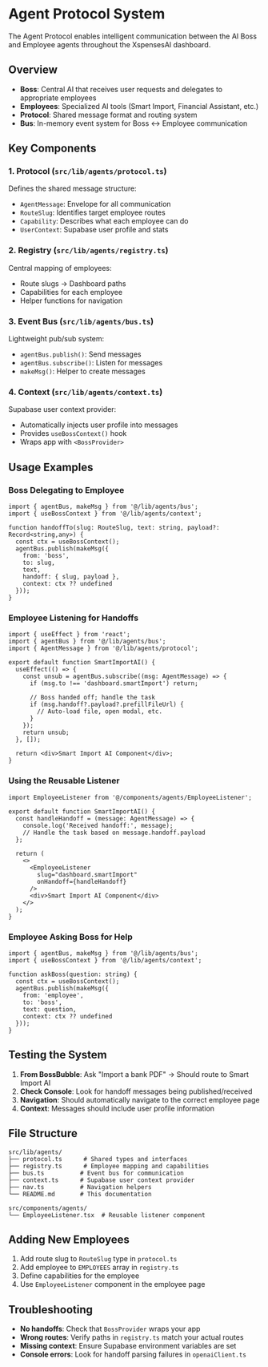 # Agent Protocol System

The Agent Protocol enables intelligent communication between the AI Boss and Employee agents throughout the XspensesAI dashboard.

## Overview

- **Boss**: Central AI that receives user requests and delegates to appropriate employees
- **Employees**: Specialized AI tools (Smart Import, Financial Assistant, etc.)
- **Protocol**: Shared message format and routing system
- **Bus**: In-memory event system for Boss ↔ Employee communication

## Key Components

### 1. Protocol (`src/lib/agents/protocol.ts`)
Defines the shared message structure:
- `AgentMessage`: Envelope for all communication
- `RouteSlug`: Identifies target employee routes
- `Capability`: Describes what each employee can do
- `UserContext`: Supabase user profile and stats

### 2. Registry (`src/lib/agents/registry.ts`)
Central mapping of employees:
- Route slugs → Dashboard paths
- Capabilities for each employee
- Helper functions for navigation

### 3. Event Bus (`src/lib/agents/bus.ts`)
Lightweight pub/sub system:
- `agentBus.publish()`: Send messages
- `agentBus.subscribe()`: Listen for messages
- `makeMsg()`: Helper to create messages

### 4. Context (`src/lib/agents/context.ts`)
Supabase user context provider:
- Automatically injects user profile into messages
- Provides `useBossContext()` hook
- Wraps app with `<BossProvider>`

## Usage Examples

### Boss Delegating to Employee

```tsx
import { agentBus, makeMsg } from '@/lib/agents/bus';
import { useBossContext } from '@/lib/agents/context';

function handoffTo(slug: RouteSlug, text: string, payload?: Record<string,any>) {
  const ctx = useBossContext();
  agentBus.publish(makeMsg({
    from: 'boss',
    to: slug,
    text,
    handoff: { slug, payload },
    context: ctx ?? undefined
  }));
}
```

### Employee Listening for Handoffs

```tsx
import { useEffect } from 'react';
import { agentBus } from '@/lib/agents/bus';
import { AgentMessage } from '@/lib/agents/protocol';

export default function SmartImportAI() {
  useEffect(() => {
    const unsub = agentBus.subscribe((msg: AgentMessage) => {
      if (msg.to !== 'dashboard.smartImport') return;
      
      // Boss handed off; handle the task
      if (msg.handoff?.payload?.prefillFileUrl) {
        // Auto-load file, open modal, etc.
      }
    });
    return unsub;
  }, []);

  return <div>Smart Import AI Component</div>;
}
```

### Using the Reusable Listener

```tsx
import EmployeeListener from '@/components/agents/EmployeeListener';

export default function SmartImportAI() {
  const handleHandoff = (message: AgentMessage) => {
    console.log('Received handoff:', message);
    // Handle the task based on message.handoff.payload
  };

  return (
    <>
      <EmployeeListener 
        slug="dashboard.smartImport" 
        onHandoff={handleHandoff} 
      />
      <div>Smart Import AI Component</div>
    </>
  );
}
```

### Employee Asking Boss for Help

```tsx
import { agentBus, makeMsg } from '@/lib/agents/bus';
import { useBossContext } from '@/lib/agents/context';

function askBoss(question: string) {
  const ctx = useBossContext();
  agentBus.publish(makeMsg({
    from: 'employee',
    to: 'boss',
    text: question,
    context: ctx ?? undefined
  }));
}
```

## Testing the System

1. **From BossBubble**: Ask "Import a bank PDF" → Should route to Smart Import AI
2. **Check Console**: Look for handoff messages being published/received
3. **Navigation**: Should automatically navigate to the correct employee page
4. **Context**: Messages should include user profile information

## File Structure

```
src/lib/agents/
├── protocol.ts      # Shared types and interfaces
├── registry.ts      # Employee mapping and capabilities
├── bus.ts          # Event bus for communication
├── context.ts      # Supabase user context provider
├── nav.ts          # Navigation helpers
└── README.md       # This documentation

src/components/agents/
└── EmployeeListener.tsx  # Reusable listener component
```

## Adding New Employees

1. Add route slug to `RouteSlug` type in `protocol.ts`
2. Add employee to `EMPLOYEES` array in `registry.ts`
3. Define capabilities for the employee
4. Use `EmployeeListener` component in the employee page

## Troubleshooting

- **No handoffs**: Check that `BossProvider` wraps your app
- **Wrong routes**: Verify paths in `registry.ts` match your actual routes
- **Missing context**: Ensure Supabase environment variables are set
- **Console errors**: Look for handoff parsing failures in `openaiClient.ts`
